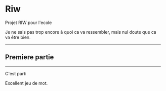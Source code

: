 # Riw
Projet RIW pour l'ecole

Je ne sais pas trop encore à quoi ca va ressembler, mais nul doute que ca va être bien.

------------
## Premiere partie
------------

C'est parti

Excellent jeu de mot.

